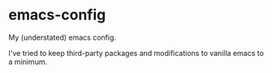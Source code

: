# emacs-config

My (understated) emacs config.

I've tried to keep third-party packages and modifications to vanilla
emacs to a minimum.